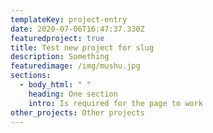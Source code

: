```yaml
---
templateKey: project-entry
date: 2020-07-06T16:47:37.330Z
featuredproject: true
title: Test new project for slug
description: Something
featuredimage: /img/mushu.jpg
sections:
  - body_html: " "
    heading: One section
    intro: Is required for the page to work
other_projects: Other projects
---
```

